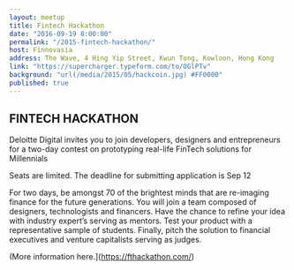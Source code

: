 ```yaml
---
layout: meetup
title: Fintech Hackathon
date: "2016-09-19 8:00:00"
permalink: "/2015-fintech-hackathon/"
host: Finnovasia
address: The Wave, 4 Hing Yip Street, Kwun Tong, Kowloon, Hong Kong
link: "https://supercharger.typeform.com/to/OGlPTv"
background: "url(/media/2015/05/hackcoin.jpg) #FF0000"
published: true
---
```


## FINTECH HACKATHON

Deloitte Digital invites you to join developers, designers and entrepreneurs for a two-day contest on prototyping real-life FinTech solutions for Millennials

Seats are limited. The deadline for submitting application is Sep 12

For two days, be amongst 70 of the brightest minds that are re-imaging finance for the future generations. You will join a team composed of designers, technologists and financers.
Have the chance to refine your idea with industry expert’s serving as mentors. Test your product with a representative sample of students. Finally, pitch the solution to financial executives and venture capitalists serving as judges.

(More information here.](https://fthackathon.com/)
